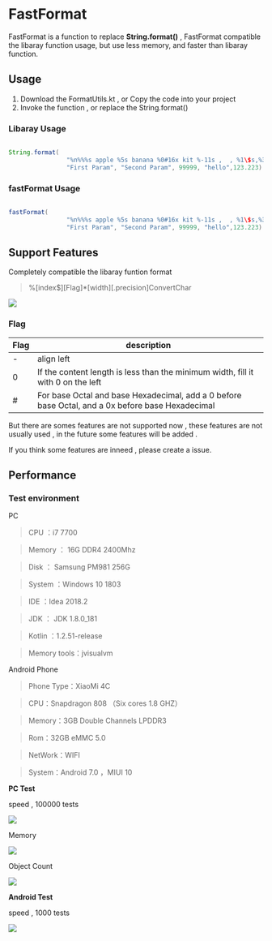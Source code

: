 # FastFormat

FastFormat is a function to replace **String.format()** , FastFormat compatible the libaray function usage, but use less memory, and faster than libaray function.


## Usage

1. Download the FormatUtils.kt , or Copy the code into your project
2. Invoke the function , or replace the String.format()


### Libaray Usage

```java

String.format(
                "%n%%%s apple %5s banana %0#16x kit %-11s ,  , %1\$s,%3.6f",
                "First Param", "Second Param", 99999, "hello",123.223)

```

### fastFormat Usage

```java

fastFormat(
                "%n%%%s apple %5s banana %0#16x kit %-11s ,  , %1\$s,%3.6f",
                "First Param", "Second Param", 99999, "hello",123.223)

```

## Support Features

Completely compatible the libaray funtion format

> %[index$][Flag]*[width][.precision]ConvertChar

![](https://github.com/lzl471954654/FastFormat/blob/master/features_english.jpg?raw=true)

### Flag

|Flag|description|
|---|---|
|-|align left|
|0|If the content length is less than the minimum width, fill it with 0 on the left|
|#|For base Octal and base Hexadecimal, add a 0 before base Octal, and a 0x before base Hexadecimal|

But there are somes features are not supported now , these features are not usually used , in the future some features will be added .

If you think some features are inneed , please create a issue.



## Performance

### Test environment

PC


> CPU ：i7 7700

> Memory ： 16G DDR4 2400Mhz

> Disk ： Samsung PM981 256G

> System ：Windows 10 1803

> IDE  ：Idea 2018.2

> JDK  ： JDK 1.8.0_181

> Kotlin ：1.2.51-release

> Memory tools：jvisualvm

Android Phone

> Phone Type：XiaoMi 4C

> CPU：Snapdragon 808 （Six cores 1.8 GHZ）

> Memory：3GB Double Channels LPDDR3 

> Rom：32GB  eMMC 5.0

> NetWork：WIFI

> System：Android 7.0 ，MIUI 10

**PC Test**

speed , 100000 tests

![](https://github.com/lzl471954654/FastFormat/blob/master/speed.jpg?raw=true)

Memory

![](https://github.com/lzl471954654/FastFormat/blob/master/memory_all.jpg?raw=true)

Object Count

![](https://github.com/lzl471954654/FastFormat/blob/master/object_count.jpg?raw=true)


**Android Test**

speed , 1000 tests

![](https://github.com/lzl471954654/FastFormat/blob/master/android_speed.jpg?raw=true)
